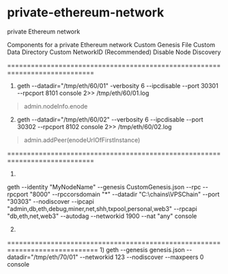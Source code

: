 # private-ethereum-network
private Ethereum network

Components for a private Ethereum network
    Custom Genesis File
    Custom Data Directory
    Custom NetworkID
    (Recommended) Disable Node Discovery

============================================================================
1) geth --datadir="/tmp/eth/60/01" -verbosity 6 --ipcdisable --port 30301 --rpcport 8101 console 2>> /tmp/eth/60/01.log
> admin.nodeInfo.enode

2) geth --datadir="/tmp/eth/60/02" --verbosity 6 --ipcdisable --port 30302 --rpcport 8102 console 2>> /tmp/eth/60/02.log 

> admin.addPeer(enodeUrlOfFirstInstance)

============================================================================

1)
geth --identity "MyNodeName" --genesis CustomGenesis.json --rpc --rpcport "8000" --rpccorsdomain "*" --datadir "C:\chains\VPSChain" --port "30303" --nodiscover --ipcapi "admin,db,eth,debug,miner,net,shh,txpool,personal,web3" --rpcapi "db,eth,net,web3" --autodag --networkid 1900 --nat "any" console

2)

=============================================================================
1)
geth --genesis genesis.json --datadir="/tmp/eth/70/01" --networkid 123 --nodiscover --maxpeers 0 console

